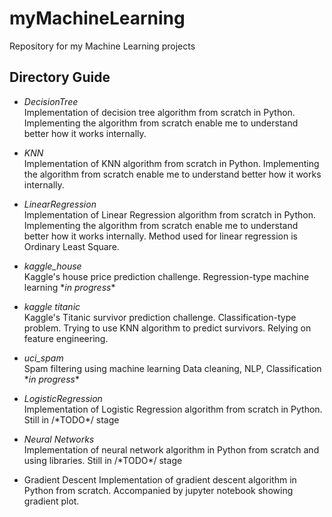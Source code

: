 # myMachineLearning
Repository for my Machine Learning projects

## Directory Guide
* _DecisionTree_  
Implementation of decision tree algorithm from scratch in Python. Implementing the
algorithm from scratch enable me to understand better how it works internally.

* _KNN_  
Implementation of KNN algorithm from scratch in Python. Implementing the
algorithm from scratch enable me to understand better how it works internally.

* _LinearRegression_  
Implementation of Linear Regression algorithm from scratch in Python. Implementing the
algorithm from scratch enable me to understand better how it works internally.
Method used for linear regression is Ordinary Least Square.


* _kaggle_house_  
Kaggle's house price prediction challenge. Regression-type machine learning
\**in progress*\*

* _kaggle titanic_  
Kaggle's Titanic survivor prediction challenge. Classification-type problem.
Trying to use KNN algorithm to predict survivors.
Relying on feature engineering.

* _uci_spam_  
Spam filtering using machine learning
Data cleaning, NLP, Classification
\**in progress*\*

* _LogisticRegression_  
Implementation of Logistic Regression algorithm from scratch in Python. Still in /\*TODO\*/ stage

* _Neural Networks_  
Implementation of neural network algorithm in Python from scratch and using libraries. Still in /\*TODO\*/ stage

* Gradient Descent
Implementation of gradient descent algorithm in Python from scratch. Accompanied by jupyter notebook showing gradient plot.
